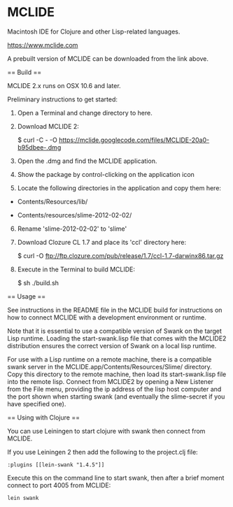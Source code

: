 MCLIDE
======

Macintosh IDE for Clojure and other Lisp-related languages.

  https://www.mclide.com

A prebuilt version of MCLIDE can be downloaded from the link above.

== Build ==

MCLIDE 2.x runs on OSX 10.6 and later.

Preliminary instructions to get started:

  1. Open a Terminal and change directory to here.

  2. Download MCLIDE 2:

     $ curl -C - -O https://mclide.googlecode.com/files/MCLIDE-20a0-b95dbee-.dmg

  3. Open the .dmg and find the MCLIDE application.

  4. Show the package by control-clicking on the application icon

  5. Locate the following directories in the application and copy them here:

  * Contents/Resources/lib/

  * Contents/resources/slime-2012-02-02/

  6. Rename 'slime-2012-02-02' to 'slime'

  7. Download Clozure CL 1.7 and place its 'ccl' directory here:

     $ curl -O ftp://ftp.clozure.com/pub/release/1.7/ccl-1.7-darwinx86.tar.gz

  8. Execute in the Terminal to build MCLIDE:

     $ sh ./build.sh


== Usage ==

See instructions in the README file in the MCLIDE build for instructions on how to connect MCLIDE with a development environment or runtime.
  
Note that it is essential to use a compatible version of Swank on the target Lisp runtime. Loading the start-swank.lisp file that comes with the MCLIDE2 distribution ensures the correct version of Swank on a local lisp runtime.

For use with a Lisp runtime on a remote machine, there is a compatible swank server in the MCLIDE.app/Contents/Resources/Slime/ directory. Copy this directory to the remote machine, then load its start-swank.lisp file into the remote lisp. Connect from MCLIDE2 by opening a New Listener from the File menu, providing the ip address of the lisp host computer and the port shown when starting swank (and eventually the slime-secret if you have specified one).


== Using with Clojure ==

You can use Leiningen to start clojure with swank then connect from MCLIDE.

If you use Leiningen 2 then add the following to the project.clj file:

    :plugins [[lein-swank "1.4.5"]]

Execute this on the command line to start swank, then after a brief moment connect to port 4005 from MCLIDE:

    lein swank


